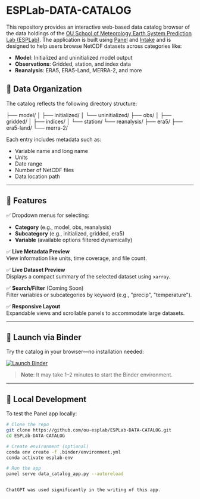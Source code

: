 # ESPLab-DATA-CATALOG

This repository provides an interactive web-based data catalog browser of the data holdings of the [OU School of Meteorology Earth System Prediction Lab (ESPLab)](kathypegion.com). The application is built using [Panel](https://panel.holoviz.org/) and [Intake](https://intake.readthedocs.io/) and is designed to help users browse NetCDF datasets across categories like:

- **Model**: Initialized and uninitialized model output
- **Observations**: Gridded, station, and index data
- **Reanalysis**: ERA5, ERA5-Land, MERRA-2, and more

## 📁 Data Organization

The catalog reflects the following directory structure:

├── model/
│ ├── initialized/
│ └── uninitialized/
├── obs/
│ ├── gridded/
│ ├── indices/
│ └── station/
└── reanalysis/
├── era5/
├── era5-land/
└── merra-2/


Each entry includes metadata such as:

- Variable name and long name
- Units
- Date range
- Number of NetCDF files
- Data location path

---

## 🧭 Features

✅ Dropdown menus for selecting:

- **Category** (e.g., model, obs, reanalysis)  
- **Subcategory** (e.g., initialized, gridded, era5)  
- **Variable** (available options filtered dynamically)

✅ **Live Metadata Preview**  
View information like units, time coverage, and file count.

✅ **Live Dataset Preview**  
Displays a compact summary of the selected dataset using `xarray`.

✅ **Search/Filter** (Coming Soon)  
Filter variables or subcategories by keyword (e.g., "precip", "temperature").

✅ **Responsive Layout**  
Expandable views and scrollable panels to accommodate large datasets.

---

## 🚀 Launch via Binder

Try the catalog in your browser—no installation needed:

[![Launch Binder](https://mybinder.org/badge_logo.svg)](https://mybinder.org/v2/gh/ou-esplab/ESPLab-DATA-CATALOG/HEAD?urlpath=proxy/5006/
)

> **Note**: It may take 1–2 minutes to start the Binder environment.

---

## 🧰 Local Development

To test the Panel app locally:

```bash
# Clone the repo
git clone https://github.com/ou-esplab/ESPLab-DATA-CATALOG.git
cd ESPLab-DATA-CATALOG

# Create environment (optional)
conda env create -f .binder/environment.yml
conda activate esplab-env

# Run the app
panel serve data_catalog_app.py --autoreload


ChatGPT was used significantly in the writing of this app.
